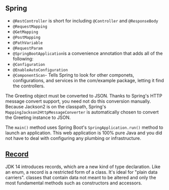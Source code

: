 ## Spring
- `@RestController` is short for including `@Controller` and `@ResponseBody`
- `@RequestMapping`
- `@GetMapping`
- `@PostMapping`
- `@PathVariable`
- `@RequestParam`
- `@SpringBootApplication`is a convenience annotation that adds all of the following:
- `@Configuration`
- `@EnableAutoConfiguration`
- `@ComponentScan`- Tells Spring to look for other componets, configurations, and services in the com/example package, letting it find the controllers.

The Greeting object must be converted to JSON. Thanks to Spring's HTTP message convert support, you need not do this conversion manually. Because Jackson2 is on the classpath, Spring's `MappingJackson2HttpMessageConverter` is automatically chosen to convert the Greeting instance to JSON.

The `main()` method uses Spring Boot's `SpringApplication.run()` method to launch an application. This web application is 100% pure Java and you did not have to deal with configuring any plumbing or infrastructure.

## [Record](https://docs.oracle.com/en/java/javase/14/language/records.html)

JDK 14 introduces records, which are a new kind of type declaration. Like an enum, a record is a restricted form of a class. It's ideal for "plain data carriers". classes that contain data not meant to be altered and only the most fundamental methods such as constructors and accessors.

